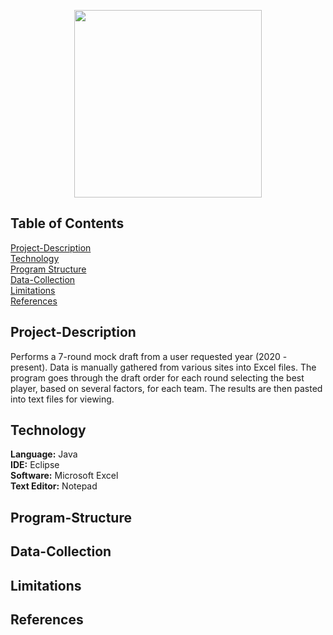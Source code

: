 <p align="center">
  <img src="https://upload.wikimedia.org/wikipedia/commons/f/f6/NFL_logo.png" length="200" width="300">
</p>

## Table of Contents
[Project-Description](#Project-Description) <br>
[Technology](#Technology) <br>
[Program Structure](#Program-Structure) <br>
[Data-Collection](#Data-Collection) <br>
[Limitations](#Limitations) <br>
[References](#References) <br>

## Project-Description
Performs a 7-round mock draft from a user requested year (2020 - present). Data is 
manually gathered from various sites into Excel files. The program goes through
the draft order for each round selecting the best player, based on several factors, 
for each team. The results are then pasted into text files for viewing. 

## Technology
**Language:** Java <br>
**IDE:** Eclipse <br>
**Software:** Microsoft Excel <br>
**Text Editor:** Notepad <br>

## Program-Structure

## Data-Collection

## Limitations

## References


